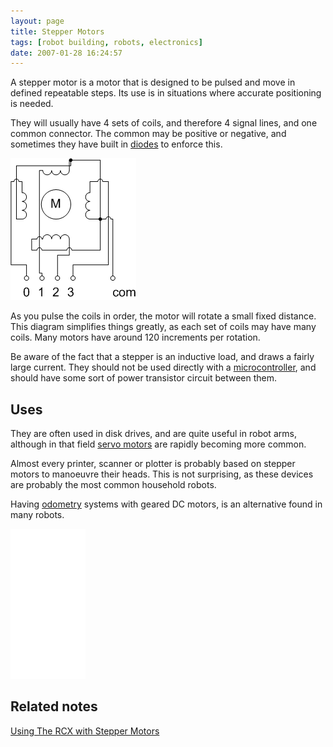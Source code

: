 ```yaml
---
layout: page
title: Stepper Motors
tags: [robot building, robots, electronics]
date: 2007-01-28 16:24:57
---
```

A stepper motor is a motor that is designed to be pulsed and move in defined repeatable steps. Its use is in situations where accurate positioning is needed.

They will usually have 4 sets of coils, and therefore 4 signal lines, and one common connector. The common may be positive or negative, and sometimes they have built in [diodes](/wiki/diode.html "Diode") to enforce this.

![](/galleries/gallery-1-common-images/138-steppermotor.png)

As you pulse the coils in order, the motor will rotate a small fixed distance. This diagram simplifies things greatly, as each set of coils may have many coils. Many motors have around 120 increments per rotation.

Be aware of the fact that a stepper is an inductive load, and draws a fairly large current. They should not be used directly with a [microcontroller](/wiki/microcontroller.html "A programmable digital controller (or "), and should have some sort of power transistor circuit between them.

## Uses

They are often used in disk drives, and are quite useful in robot arms, although in that field [servo motors](/wiki/servo_motor.html "A motor with built in positioning control - easily interfaced with digital systems") are rapidly becoming more common.

Almost every printer, scanner or plotter is probably based on stepper motors to manoeuvre their heads. This is not surprising, as these devices are probably the most common household robots.

Having [odometry](/wiki/odometry.html "Measurement of distance through step/rev counting") systems with geared DC motors, is an alternative found in many robots.

<iframe style="width:120px;height:240px;" marginwidth="0" marginheight="0" scrolling="no" frameborder="0" src="//ws-eu.amazon-adsystem.com/widgets/q?ServiceVersion=20070822&OneJS=1&Operation=GetAdHtml&MarketPlace=GB&source=ss&ref=as_ss_li_til&ad_type=product_link&tracking_id=orionrobots-21&language=en_GB&marketplace=amazon&region=GB&placement=B087BYKB6T&asins=B087BYKB6T&linkId=3d581b4b4b900d79dc7950499d4ddf4e&show_border=true&link_opens_in_new_window=true"></iframe>

## Related notes

[Using The RCX with Stepper Motors](/wiki/using_the_rcx_with_stepper_motors.html "Using The RCX With Stepper Motors")
